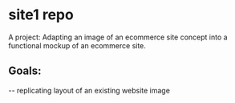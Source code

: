 # site1 repo
A project: Adapting an image of an ecommerce site concept into a functional mockup of an ecommerce site.

## Goals:
-- replicating layout of an existing website image <br>
